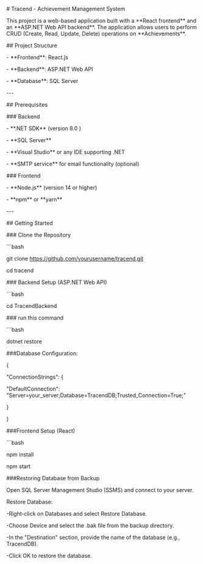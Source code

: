 \# Tracend - Achievement Management System

This project is a web-based application built with a \*\*React frontend\*\* and an \*\*ASP.NET Web API backend\*\*. The application allows users to perform CRUD (Create, Read, Update, Delete) operations on \*\*Achievements\*\*.

\## Project Structure

\- \*\*Frontend\*\*: React.js

\- \*\*Backend\*\*: ASP.NET Web API

\- \*\*Database\*\*: SQL Server

\---

\## Prerequisites

\### Backend

\- \*\*.NET SDK\*\* (version 8.0 )

\- \*\*SQL Server\*\*

\- \*\*Visual Studio\*\* or any IDE supporting .NET

\- \*\*SMTP service\*\* for email functionality (optional)

\### Frontend

\- \*\*Node.js\*\* (version 14 or higher)

\- \*\*npm\*\* or \*\*yarn\*\*

\---

\## Getting Started

\### Clone the Repository

\`\`\`bash

git clone https://github.com/yourusername/tracend.git

cd tracend

\### Backend Setup (ASP.NET Web API)

\`\`\`bash

cd TracendBackend

\### run this command

\`\`\`bash

dotnet restore

###Database Configuration:

{

"ConnectionStrings": {

"DefaultConnection": "Server=your\_server;Database=TracendDB;Trusted\_Connection=True;"

}

}

###Frontend Setup (React)

\`\`\`bash

npm install

npm start

###Restoring Database from Backup

Open SQL Server Management Studio (SSMS) and connect to your server.

Restore Database:

\-Right-click on Databases and select Restore Database.

\-Choose Device and select the .bak file from the backup directory.

\-In the "Destination" section, provide the name of the database (e.g., TracendDB).

\-Click OK to restore the database.
